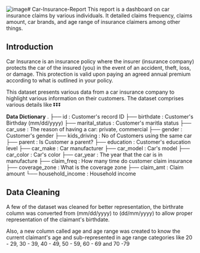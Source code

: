 ![image](https://github.com/oladeeayo/Car-Insurance-Report/assets/13979269/2f8c84f3-f776-4d4e-8022-7defb9a2044d)# Car-Insurance-Report
This report is a dashboard on car insurance claims by various individuals. It detailed claims frequency, claims amount, car brands, and age range of insurance claimers among other things.

## Introduction
Car Insurance is an insurance policy where the insurer (insurance company) protects the car of the insured (you) in the event of an accident, theft, loss, or damage. This protection is valid upon paying an agreed annual premium according to what is outlined in your policy.

This dataset presents various data from a car insurance company to highlight various information on their customers. The dataset comprises various details like
⏬⏬⏬

**Data Dictionary**
.
├── id                                            : Customer's record ID
├── birthdate                                     : Customer's Birthday (mm/dd/yyyy)
├── marital_status                                : Customer's maritla status
├── car_use                                       : The reason of having a car: private, commercial
├── gender                                        : Customer's gender 
├── kids_driving                                  : No of Customers using the same car
├── parent                                        : Is Customer a parent?
├── education                                     : Customer's education level 
├── car_make                                      : Car manufacturer
├── car_model                                     : Car's model 
├── car_color                                     : Car's color
├── car_year                                      : The year that the car is in manufacture
├── claim_freq                                    : How many time do customer claim insurance 
├── coverage_zone                                 : What is the coverage zone
├── claim_amt                                     : Claim amount
└── household_income                              : Household income 


## Data Cleaning

A few of the dataset was cleaned for better representation, the birthrate column was converted from (mm/dd/yyyy) to (dd/mm/yyyy) to allow proper representation of the claimant's birthdate.

Also, a new column called age and age range was created to know the current claimant's age and sub-represented in age range categories like 20 - 29, 30 - 39, 40 - 49, 50 - 59, 60 - 69 and 70 -79





